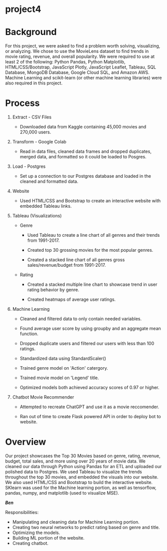 # project4

# Background

For this project, we were asked to find a problem worth solving, visualizing, or analyzing. We chose to use the
MovieLens dataset to find trends in movie rating, revenue, and overall popularity. We were required to use at least
2 of the following: Python Pandas, Python Matplotlib, HTML/CSS/Bootstrap, JavaScript Plotly, JavaScript Leaflet,
Tableau, SQL Database, MongoDB Database, Google Cloud SQL, and Amazon AWS. Machine Learning and scikit-learn (or 
other machine learning libraries) were also required in this project. 

# Process
1. Extract - CSV Files

    - Downloaded data from Kaggle containing 45,000 movies and 270,000 users.
 
2. Transform - Google Colab

    - Read in data files, cleaned data frames and dropped duplicates, merged data, and formatted so it could be
  loaded to Posgres.
 
3. Load - Postgres

    - Set up a connection to our Postgres database and loaded in the cleaned and formatted data.
  
4. Website

    - Used HTML/CSS and Bootstrap to create an interactive website with embedded Tableau links.
  
5. Tableau (Visualizations)
 
    - Genre
    
      - Used Tableau to create a line chart of all genres and their trends from 1991-2017.
    
      - Created top 30 grossing movies for the most popular genres.
    
      - Created a stacked line chart of all genres gross sales/revenue/budget from 1991-2017.
    
    - Rating
  
      - Created a stacked multiple line chart to showcase trend in user rating behavior by genre.
    
      - Created heatmaps of average user ratings.
    
6. Machine Learning 
  
    - Cleaned and filtered data to only contain needed variables.
  
    - Found average user score by using groupby and an aggregate mean function.
  
    - Dropped duplicate users and filtered our users with less than 100 ratings.
  
    - Standardized data using StandardScaler()
  
    - Trained genre model on 'Action' catergory.
  
    - Trained movie model on 'Legend' title.
  
    - Optimized models both achieved accuracy scores of 0.97 or higher.
  
7. Chatbot Movie Recommender

    - Attempted to recreate ChatGPT and use it as a movie reccomender.
  
    - Ran out of time to create Flask powered API in order to deploy bot to website.
  
# Overview

Our project showcases the Top 30 Movies based on genre, rating, revenue, budget, total sales, and more using over
20 years of movie data. We cleaned our data through Python using Pandas for an ETL and uploaded our polished data
to Postgres. We used Tableau to visualize the trends throughout the top 30 movies, and embedded the visuals into our
website. We also used HTML/CSS and Bootstrap to build the interactive website. SKlearn was used for the Machine learning
portion, as well as tensorflow, pandas, numpy, and matplotlib (used to visualize MSE). 

***Ben***

Responsibilities:

  - Manipulating and cleaning data for Machine Learning portion.
  - Creating two neural networks to predict rating based on genre and title.
  - Optimizing the models.
  - Building ML portion of the website.
  - Creating chatbot.
  
 

